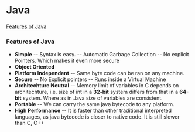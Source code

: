 # Java
[Features of Java](#features-of-java)

### Features of Java

 - **Simple** 
 -- Syntax is easy.
 -- Automatic Garbage Collection
 -- No explicit Pointers. Which makes it even more secure
 - **Object Oriented**
 - **Platform Independent**
 -- Same byte code can be ran on any machine.
 - **Secure**
 -- No Explicit pointers
 -- Runs inside a Virtual Machine
- **Architechture Neutral**
-- Memory limit of variables in C depends on architechture, i.e. size of int in a **32-bit** system differs from that in a **64-bit** system. Where as in Java size of variables are consistent.
- **Portable**
-- We can carry the same java bytecode to any platform.
- **High Performance**
-- It is faster than other traditional interpreted languages, as java bytecode is closer to native code. It is still slower than C, C++

